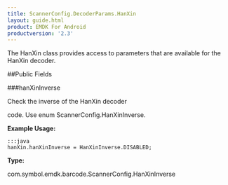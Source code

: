 ```yaml
---
title: ScannerConfig.DecoderParams.HanXin
layout: guide.html
product: EMDK For Android
productversion: '2.3'
---
```


The HanXin class provides access to parameters that are available for
 the HanXin decoder.

##Public Fields

###hanXinInverse

Check the inverse of the HanXin decoder

 code. Use enum  ScannerConfig.HanXinInverse.

 

**Example Usage:**
	
	:::java	
	hanXin.hanXinInverse = HanXinInverse.DISABLED;


**Type:**

com.symbol.emdk.barcode.ScannerConfig.HanXinInverse













